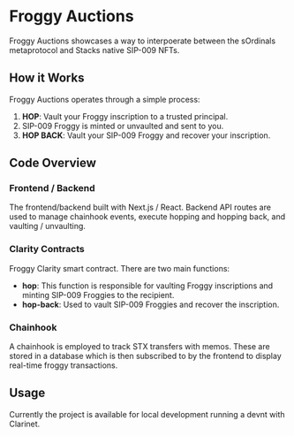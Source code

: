 # Froggy Auctions

Froggy Auctions showcases a way to interpoerate between the sOrdinals metaprotocol and Stacks native SIP-009 NFTs. 

## How it Works

Froggy Auctions operates through a simple process:

1. **HOP**: Vault your Froggy inscription to a trusted principal.
2. SIP-009 Froggy is minted or unvaulted and sent to you.
3. **HOP BACK**: Vault your SIP-009 Froggy and recover your inscription.

## Code Overview

### Frontend / Backend

The frontend/backend built with Next.js / React.  Backend API routes are used to manage chainhook events, execute hopping and hopping back, and vaulting / unvaulting.

### Clarity Contracts

Froggy Clarity smart contract. There are two main functions:

- **hop**: This function is responsible for vaulting Froggy inscriptions and minting SIP-009 Froggies to the recipient.
- **hop-back**: Used to vault SIP-009 Froggies and recover the inscription.

### Chainhook

A chainhook is employed to track STX transfers with memos. These are stored in a database which is then subscribed to by the frontend to display real-time froggy transactions.

## Usage

Currently the project is available for local development running a devnt with Clarinet.
